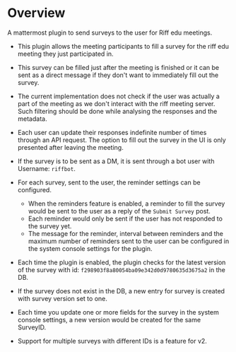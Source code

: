 # Overview

A mattermost plugin to send surveys to the user for Riff edu meetings.

- This plugin allows the meeting participants to fill a survey for the riff edu meeting they just participated in.
- This survey can be filled just after the meeting is finished or it can be sent as a direct message if they don't want to immediately fill out the survey.
- The current implementation does not check if the user was actually a part of the meeting as we don't interact with the riff meeting server. Such filtering should be done while analysing the responses and the metadata.
- Each user can update their responses indefinite number of times through an API request. The option to fill out the survey in the UI is only presented after leaving the meeting.
- If the survey is to be sent as a DM, it is sent through a bot user with Username: `riffbot`.
- For each survey, sent to the user, the reminder settings can be configured.
  - When the reminders feature is enabled, a reminder to fill the survey would be sent to the user as a reply of the `Submit Survey` post.
  - Each reminder would only be sent if the user has not responded to the survey yet.
  - The message for the reminder, interval between reminders and the maximum number of reminders sent to the user can be configured in the system console settings for the plugin.

- Each time the plugin is enabled, the plugin checks for the latest version of the survey with id: `f298903f8a80054ba09e342d0d9780635d3675a2` in the DB.
- If the survey does not exist in the DB, a new entry for survey is created with survey version set to one.
- Each time you update one or more fields for the survey in the system console settings, a new version would be created for the same SurveyID.
- Support for multiple surveys with different IDs is a feature for v2.
